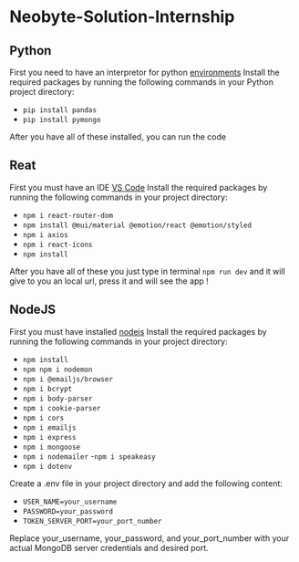 # Neobyte-Solution-Internship

## Python

First you need to have an interpretor for python [environments](https://code.visualstudio.com/docs/python/environments)
Install the required packages by running the following commands in your Python project directory: 

- `pip install pandas` 
- `pip install pymongo`

After you have all of these installed, you can run the code

## Reat

First you must have an IDE [VS Code](https://code.visualstudio.com/)
Install the required packages by running the following commands in your project directory:

- `npm i react-router-dom` 
- `npm install @mui/material @emotion/react @emotion/styled` 
- `npm i axios` 
- `npm i react-icons` 
- `npm install`

After you have all of these you just type in terminal `npm run dev` and it will give to you an local url, press it and will see the app !

## NodeJS

First you must have installed [nodejs](https://nodejs.org/en)
Install the required packages by running the following commands in your project directory:

- `npm install`
- `npm npm i nodemon`
- `npm i @emailjs/browser`
- `npm i bcrypt`
- `npm i body-parser`
- `npm i cookie-parser`
- `npm i cors`
- `npm i emailjs`
- `npm i express`
- `npm i mongoose`
- `npm i nodemailer` -`npm i speakeasy`
- `npm i dotenv`

Create a .env file in your project directory and add the following content:

- `USER_NAME=your_username`
- `PASSWORD=your_password`
- `TOKEN_SERVER_PORT=your_port_number`

Replace your_username, your_password, and your_port_number with your actual MongoDB server credentials and desired port.